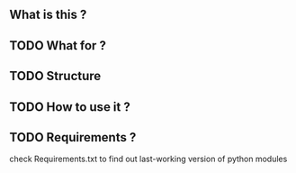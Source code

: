 What is this ? 
--------------
TODO
What for ? 
--------------
TODO
Structure  
--------------
TODO
How to use it ?
--------------
TODO
Requirements ?
---------------
check Requirements.txt to find out last-working version of python modules
